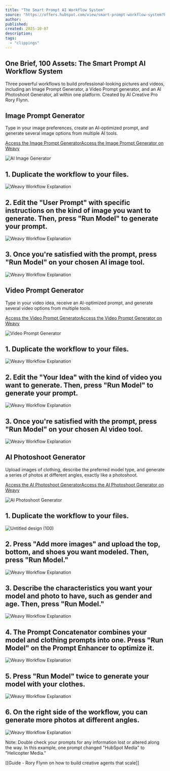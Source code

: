 ```yaml
---
title: "The Smart Prompt AI Workflow System"
source: "https://offers.hubspot.com/view/smart-prompt-workflow-system?hubs_signup-url=offers.hubspot.com/smart-prompt-workflow-system&hubs_signup-cta=Submit"
author:
published:
created: 2025-10-07
description:
tags:
  - "clippings"
---
```

## One Brief, 100 Assets: The Smart Prompt AI Workflow System

Three powerful workflows to build professional-looking pictures and videos, including an Image Prompt Generator, a Video Prompt generator, and an AI Photoshoot Generator, all within one platform. Created by AI Creative Pro Rory Flynn.

## Image Prompt Generator

Type in your image preferences, create an AI-optimized prompt, and generate several image options from multiple AI tools.

[Access the Image Prompt GeneratorAccess the Image Prompt Generator on Weavy](https://app.weavy.ai/flow/ZBaxtSWzbxVQic3GbDv68H?ref=rory72&hubs_signup-url=offers.hubspot.com/smart-prompt-workflow-system&hubs_signup-cta=Submit)

![AI Image Generator](https://53.fs1.hubspotusercontent-na1.net/hub/53/hubfs/Untitled%20design%20\(93\).png?width=1080&height=608&name=Untitled%20design%20\(93\).png)

## 1. Duplicate the workflow to your files.

![Weavy Workflow Explanation](https://53.fs1.hubspotusercontent-na1.net/hub/53/hubfs/Untitled%20design%20\(90\).png?width=1080&height=608&name=Untitled%20design%20\(90\).png)

## 2. Edit the "User Prompt" with specific instructions on the kind of image you want to generate. Then, press "Run Model" to generate your prompt.

![Weavy Workflow Explanation](https://53.fs1.hubspotusercontent-na1.net/hub/53/hubfs/Untitled%20design%20\(91\).png?width=1080&height=608&name=Untitled%20design%20\(91\).png)

## 3. Once you're satisfied with the prompt, press "Run Model" on your chosen AI image tool.

![Weavy Workflow Explanation](https://53.fs1.hubspotusercontent-na1.net/hub/53/hubfs/Untitled%20design%20\(92\).png?width=1080&height=608&name=Untitled%20design%20\(92\).png)

## Video Prompt Generator

Type in your video idea, receive an AI-optimized prompt, and generate several video options from multiple tools.

[Access the Video Prompt GeneratorAccess the Video Prompt Generator on Weavy](https://app.weavy.ai/flow/SGnTOutcm5rHfwyqPo0j1i?ref=rory72&hubs_signup-url=offers.hubspot.com/smart-prompt-workflow-system&hubs_signup-cta=Submit)

![Video Prompt Generator](https://53.fs1.hubspotusercontent-na1.net/hub/53/hubfs/Untitled%20design%20\(94\).png?width=1080&height=608&name=Untitled%20design%20\(94\).png)

## 1. Duplicate the workflow to your files.

![Weavy Workflow Explanation](https://53.fs1.hubspotusercontent-na1.net/hub/53/hubfs/Untitled%20design%20\(95\)-1.png?width=1080&height=608&name=Untitled%20design%20\(95\)-1.png)

## 2. Edit the "Your Idea" with the kind of video you want to generate. Then, press "Run Model" to generate your prompt.

![Weavy Workflow Explanation](https://53.fs1.hubspotusercontent-na1.net/hub/53/hubfs/Untitled%20design%20\(96\).png?width=1080&height=608&name=Untitled%20design%20\(96\).png)

## 3. Once you're satisfied with the prompt, press "Run Model" on your chosen AI video tool.

![Weavy Workflow Explanation](https://53.fs1.hubspotusercontent-na1.net/hub/53/hubfs/Untitled%20design%20\(97\).png?width=1080&height=608&name=Untitled%20design%20\(97\).png)

## AI Photoshoot Generator

Upload images of clothing, describe the preferred model type, and generate a series of photos at different angles, exactly like a photoshoot.

[Access the AI Photoshoot GeneratorAccess the AI Photoshoot Generator on Weavy](https://app.weavy.ai/flow/f2MnTu8v9VLjVno8g6HO6I?ref=rory72&hubs_signup-url=offers.hubspot.com/smart-prompt-workflow-system&hubs_signup-cta=Submit)

![AI Photoshoot Generator](https://53.fs1.hubspotusercontent-na1.net/hub/53/hubfs/Untitled%20design%20\(98\)-1.png?width=1080&height=608&name=Untitled%20design%20\(98\)-1.png)

## 1. Duplicate the workflow to your files.

![Untitled design (100)](https://53.fs1.hubspotusercontent-na1.net/hub/53/hubfs/Untitled%20design%20\(100\).png?width=1080&height=608&name=Untitled%20design%20\(100\).png)

## 2. Press "Add more images" and upload the top, bottom, and shoes you want modeled. Then, press "Run Model."

![Weavy Workflow Explanation](https://53.fs1.hubspotusercontent-na1.net/hub/53/hubfs/Untitled%20design%20-%202025-10-06T132447.757.png?width=1080&height=608&name=Untitled%20design%20-%202025-10-06T132447.757.png)

## 3. Describe the characteristics you want your model and photo to have, such as gender and age. Then, press "Run Model."

![Weavy Workflow Explanation](https://53.fs1.hubspotusercontent-na1.net/hub/53/hubfs/Untitled%20design%20-%202025-10-06T132753.757.png?width=1080&height=608&name=Untitled%20design%20-%202025-10-06T132753.757.png)

## 4. The Prompt Concatenator combines your model and clothing prompts into one. Press "Run Model" on the Prompt Enhancer to optimize it.

![Weavy Workflow Explanation](https://53.fs1.hubspotusercontent-na1.net/hub/53/hubfs/Untitled%20design%20-%202025-10-06T133158.187.png?width=1080&height=608&name=Untitled%20design%20-%202025-10-06T133158.187.png)

## 5. Press "Run Model" twice to generate your model with your clothes.

![Weavy Workflow Explanation](https://53.fs1.hubspotusercontent-na1.net/hub/53/hubfs/Untitled%20design%20-%202025-10-06T133734.899.png?width=1080&height=608&name=Untitled%20design%20-%202025-10-06T133734.899.png)

## 6. On the right side of the workflow, you can generate more photos at different angles.

![Weavy Workflow Explanation](https://53.fs1.hubspotusercontent-na1.net/hub/53/hubfs/Untitled%20design%20-%202025-10-06T134528.938.png?width=1080&height=608&name=Untitled%20design%20-%202025-10-06T134528.938.png)

Note: Double check your prompts for any information lost or altered along the way. In this example, one prompt changed "HubSpot Media" to "Helicopter Media."

[[Guide - Rory Flynn on how to build creative agents that scale]] 